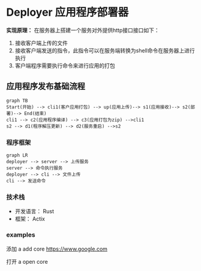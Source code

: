 # Deployer 应用程序部署器

**实现原理：** 在服务器上搭建一个服务对外提供http接口接口如下：
1. 接收客户端上传的文件
2. 接收客户端发送的指令，此指令可以在服务端转换为shell命令在服务器上进行执行
3. 客户端程序需要执行命令来进行应用的打包

## 应用程序发布基础流程

```mermaid
graph TB
Start(开始) --> cli1(客户应用打包) --> up(应用上传)--> s1(应用接收)--> s2(部署)--> End(结束)
cli1 --> c2(应用程序编译) --> c3(应用打包为zip) -->cli1
s2 --> d1(程序解压更新) --> d2(服务重启) -->s2
```

### 程序框架

```mermaid
graph LR
deployer --> server --> 上传服务
server --> 命令执行服务
deployer --> cli --> 文件上传
cli --> 发送命令
```

### 技术栈

- 开发语言： Rust
- 框架： Actix


### examples

添加
a add core https://www.google.com

打开
a open core